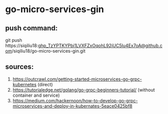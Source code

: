 # go-micro-services-gin

## push command:
git push https://siqiliu18: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@github.com/siqiliu18/go-micro-services-gin.git

## sources:
1. https://outcrawl.com/getting-started-microservices-go-grpc-kubernetes (direct)
2. https://tutorialedge.net/golang/go-grpc-beginners-tutorial/ (without container and service)
3. https://medium.com/hackernoon/how-to-develop-go-grpc-microservices-and-deploy-in-kubernates-5eace0425bf8
